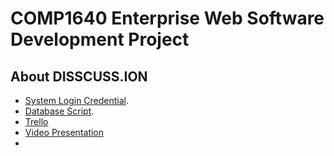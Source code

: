 # COMP1640 Enterprise Web Software Development Project

## About DISSCUSS.ION


- [System Login Credential](https://github.com/easonying0723/COMP1640/blob/e4ec9eddc6e120ee87e5274a72a1f83d1a13bb3f/Document%20Artefacts/Sytstem%20Login%20Credentials.txt).
- [Database Script](https://github.com/easonying0723/COMP1640/blob/e4ec9eddc6e120ee87e5274a72a1f83d1a13bb3f/Document%20Artefacts/Database%20Script/discussion.sql).
- [Trello](https://trello.com/b/Y1E6jQOt/comp1640)
- [Video Presentation](https://)
- 
